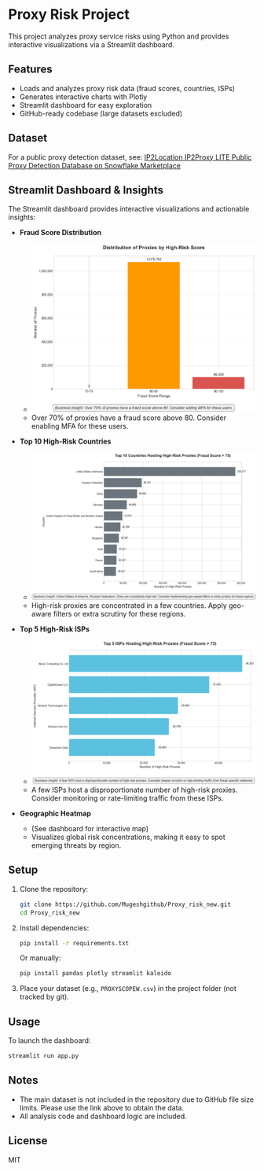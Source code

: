 # Proxy Risk Project

This project analyzes proxy service risks using Python and provides interactive visualizations via a Streamlit dashboard.

## Features
- Loads and analyzes proxy risk data (fraud scores, countries, ISPs)
- Generates interactive charts with Plotly
- Streamlit dashboard for easy exploration
- GitHub-ready codebase (large datasets excluded)

## Dataset
For a public proxy detection dataset, see:
[IP2Location IP2Proxy LITE Public Proxy Detection Database on Snowflake Marketplace](https://app.snowflake.com/marketplace/listing/GZTSZ3VACRT/ip2location-ip2proxy-lite-public-proxy-detection-database?search=proxy)

## Streamlit Dashboard & Insights
The Streamlit dashboard provides interactive visualizations and actionable insights:

- **Fraud Score Distribution**
  - ![Fraud Score Distribution](safe_report_1_fraud_score_distribution.png)
  - Over 70% of proxies have a fraud score above 80. Consider enabling MFA for these users.

- **Top 10 High-Risk Countries**
  - ![Country Distribution](safe_report_2_country_distribution.png)
  - High-risk proxies are concentrated in a few countries. Apply geo-aware filters or extra scrutiny for these regions.

- **Top 5 High-Risk ISPs**
  - ![ISP Distribution](safe_report_3_isp_distribution.png)
  - A few ISPs host a disproportionate number of high-risk proxies. Consider monitoring or rate-limiting traffic from these ISPs.

- **Geographic Heatmap**
  - (See dashboard for interactive map)
  - Visualizes global risk concentrations, making it easy to spot emerging threats by region.

## Setup
1. Clone the repository:
   ```sh
   git clone https://github.com/Mugeshgithub/Proxy_risk_new.git
   cd Proxy_risk_new
   ```
2. Install dependencies:
   ```sh
   pip install -r requirements.txt
   ```
   Or manually:
   ```sh
   pip install pandas plotly streamlit kaleido
   ```
3. Place your dataset (e.g., `PROXYSCOPEW.csv`) in the project folder (not tracked by git).

## Usage
To launch the dashboard:
```sh
streamlit run app.py
```

## Notes
- The main dataset is not included in the repository due to GitHub file size limits. Please use the link above to obtain the data.
- All analysis code and dashboard logic are included.

## License
MIT 